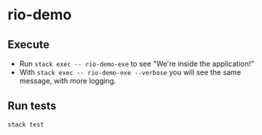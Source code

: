 # rio-demo

## Execute  

* Run `stack exec -- rio-demo-exe` to see "We're inside the application!"
* With `stack exec -- rio-demo-exe --verbose` you will see the same message, with more logging.

## Run tests

`stack test`
